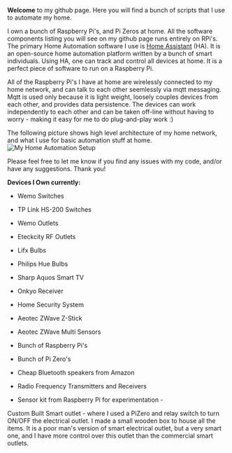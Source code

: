 **Welcome** to my github page. Here you will find a bunch of scripts that I use to automate my home.

I own a bunch of Raspberry Pi's, and Pi Zeros at home. All the software components listing you will see on my github page runs entirely on RPi's. The primary Home Automation software I use is [Home Assistant](https://home-assistant.io/) (HA). It is an open-source home automation platform written by a bunch of smart individuals. Using HA, one can track and control all devices at home. It is a perfect piece of software to run on a Raspberry Pi.

All of the Raspberry Pi's I have at home are wirelessly connected to my home network, and can talk to each other seemlessly via mqtt messaging. Mqtt is used only because it is light weight, loosely couples devices from each other, and provides data persistence. The devices can work independently to each other and can be taken off-line without having to worry - making it easy for me to do plug-and-play work :)

The following picture shows high level architecture of my home network, and what I use for basic automation stuff at home.
![My Home Automation Setup](https://github.com/skalavala/smarthome/blob/master/Home%20Automation%20Setup%20-%20Kalavala.jpg)

Please feel free to let me know if you find any issues with my code, and/or have any suggestions. Thank you!


**Devices I Own currently:**

* Wemo Switches

* TP Link HS-200 Switches

* Wemo Outlets

* Eteckcity RF Outlets

* Lifx Bulbs

* Philips Hue Bulbs

* Sharp Aquos Smart TV

* Onkyo Receiver

* Home Security System

* Aeotec ZWave Z-Stick

* Aeotec ZWave Multi Sensors

* Bunch of Raspberry Pi's

* Bunch of Pi Zero's

* Cheap Bluetooth speakers from Amazon

* Radio Frequency Transmitters and Receivers

* Sensor kit from Raspberry Pi for experimentation - 

Custom Built Smart outlet - where I used a PiZero and relay switch to turn ON/OFF the electrical outlet. I made a small wooden box to house all the items. It is a poor man's version of smart electrical outlet, but a very smart one, and I have more control over this outlet than the commercial smart outlets.
